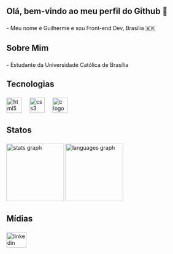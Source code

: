 <h2 align="left">Olá, bem-vindo ao meu perfil do Github 👋</h2>

###

<p align="left">- Meu nome é Guilherme e sou Front-end Dev, Brasília 🇧🇷</p>

###

<h2 align="left">Sobre Mim</h2>

###

<p align="left">- Estudante da Universidade Católica de Brasília</p>

###

<h2 align="left">Tecnologias</h2>

###

<div align="left">
  <img src="https://skillicons.dev/icons?i=html" height="40" alt="html5 logo"  />
  <img width="12" />
  <img src="https://skillicons.dev/icons?i=css" height="40" alt="css3 logo"  />
  <img width="12" />
  <img src="https://skillicons.dev/icons?i=c" height="40" alt="c logo"  />
</div>

###

<h2 align="left">Statos</h2>

###

<div align="left">
  <img src="https://github-readme-stats.vercel.app/api?username=GuilhermeDUD&hide_title=false&hide_rank=false&show_icons=true&include_all_commits=true&count_private=true&disable_animations=false&theme=midnight-purple&locale=en&hide_border=false&order=1" height="150" alt="stats graph"  />
  <img src="https://github-readme-stats.vercel.app/api/top-langs?username=GuilhermeDUD&locale=en&hide_title=false&layout=compact&card_width=320&langs_count=5&theme=midnight-purple&hide_border=false&order=2" height="150" alt="languages graph"  />
</div>

###

<h2 align="left">Mídias</h2>

###

<div align="left">
  <a href="[https://www.linkedin.com/in/guilherme-doudement-8360aa2ab/]" target="_blank">
    <img src="https://raw.githubusercontent.com/maurodesouza/profile-readme-generator/master/src/assets/icons/social/linkedin/default.svg" width="52" height="40" alt="linkedin logo"  />
  </a>
</div>

###

